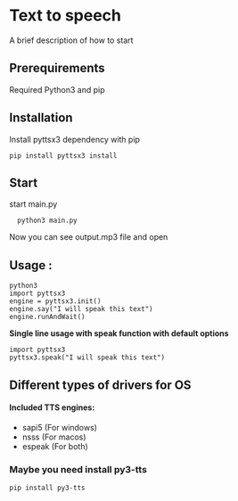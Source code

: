 
# Text to speech

A brief description of how to start
## Prerequirements

Required Python3 and pip

## Installation

Install pyttsx3 dependency with pip

```
pip install pyttsx3 install
```
    
## Start 

start main.py
```
  python3 main.py
```

Now you can see output.mp3 file and open

## Usage :

```
python3
import pyttsx3
engine = pyttsx3.init()
engine.say("I will speak this text")
engine.runAndWait()
```

**Single line usage with speak function with default options**

```python3
import pyttsx3
pyttsx3.speak("I will speak this text")
```


## Different types of drivers for OS

#### Included TTS engines:

* sapi5 (For windows)
* nsss (For macos)
* espeak (For both)

### Maybe you need install py3-tts

```
pip install py3-tts                                                  
```